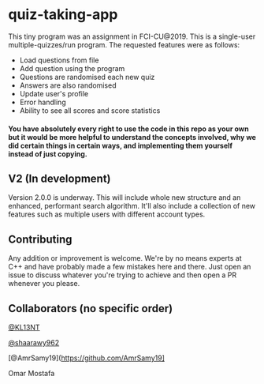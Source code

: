 # quiz-taking-app

This tiny program was an assignment in FCI-CU@2019. This is a single-user multiple-quizzes/run program. The requested features were as follows:
- Load questions from file
- Add question using the program
- Questions are randomised each new quiz
- Answers are also randomised
- Update user's profile
- Error handling
- Ability to see all scores and score statistics

#### You have absolutely every right to use the code in this repo as your own but it would be more helpful to understand the concepts involved, why we did certain things in certain ways, and implementing them yourself instead of just copying. 

## V2 (In development)
Version 2.0.0 is underway. This will include whole new structure and an enhanced, performant search algorithm. It'll also include a collection of new features such as multiple users with different account types. 

## Contributing
Any addition or improvement is welcome. We're by no means experts at C++ and have probably made a few mistakes here and there. Just open an issue to discuss whatever you're trying to achieve and then open a PR whenever you please. 

## Collaborators (no specific order)
[@KL13NT](https://github.com/KL13NT)

[@shaarawy962](https://github.com/shaarawy962)

[@AmrSamy19](https://github.com/AmrSamy19]

Omar Mostafa
